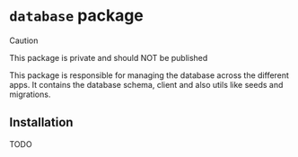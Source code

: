 # `database` package

> [!CAUTION]
> This package is private and should NOT be published

This package is responsible for managing the database across the different apps. It contains the database schema, client and also utils like seeds and migrations.

## Installation

TODO
